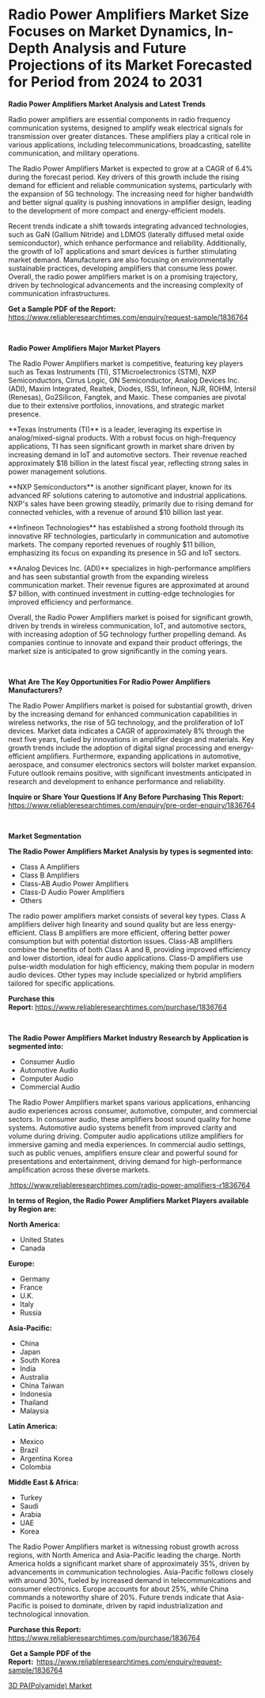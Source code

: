 <p><h1>Radio Power Amplifiers Market Size Focuses on Market Dynamics, In-Depth Analysis and Future Projections of its Market Forecasted for Period from 2024 to 2031</h1></p><p><strong>Radio Power Amplifiers Market Analysis and Latest Trends</strong></p>
<p><p>Radio power amplifiers are essential components in radio frequency communication systems, designed to amplify weak electrical signals for transmission over greater distances. These amplifiers play a critical role in various applications, including telecommunications, broadcasting, satellite communication, and military operations. </p><p>The Radio Power Amplifiers Market is expected to grow at a CAGR of 6.4% during the forecast period. Key drivers of this growth include the rising demand for efficient and reliable communication systems, particularly with the expansion of 5G technology. The increasing need for higher bandwidth and better signal quality is pushing innovations in amplifier design, leading to the development of more compact and energy-efficient models.</p><p>Recent trends indicate a shift towards integrating advanced technologies, such as GaN (Gallium Nitride) and LDMOS (laterally diffused metal oxide semiconductor), which enhance performance and reliability. Additionally, the growth of IoT applications and smart devices is further stimulating market demand. Manufacturers are also focusing on environmentally sustainable practices, developing amplifiers that consume less power. Overall, the radio power amplifiers market is on a promising trajectory, driven by technological advancements and the increasing complexity of communication infrastructures.</p></p>
<p><strong>Get a Sample PDF of the Report:&nbsp;</strong> <a href="https://www.reliableresearchtimes.com/enquiry/request-sample/1836764?utm_campaign=1835&utm_medium=2&utm_source=Github&utm_content=ia&utm_term=31122024&utm_id=radio-power-amplifiers">https://www.reliableresearchtimes.com/enquiry/request-sample/1836764</a></p>
<p>&nbsp;</p>
<p><strong>Radio Power Amplifiers Major Market Players</strong></p>
<p><p>The Radio Power Amplifiers market is competitive, featuring key players such as Texas Instruments (TI), STMicroelectronics (STM), NXP Semiconductors, Cirrus Logic, ON Semiconductor, Analog Devices Inc. (ADI), Maxim Integrated, Realtek, Diodes, ISSI, Infineon, NJR, ROHM, Intersil (Renesas), Go2Silicon, Fangtek, and Maxic. These companies are pivotal due to their extensive portfolios, innovations, and strategic market presence.</p><p>**Texas Instruments (TI)** is a leader, leveraging its expertise in analog/mixed-signal products. With a robust focus on high-frequency applications, TI has seen significant growth in market share driven by increasing demand in IoT and automotive sectors. Their revenue reached approximately $18 billion in the latest fiscal year, reflecting strong sales in power management solutions.</p><p>**NXP Semiconductors** is another significant player, known for its advanced RF solutions catering to automotive and industrial applications. NXP's sales have been growing steadily, primarily due to rising demand for connected vehicles, with a revenue of around $10 billion last year.</p><p>**Infineon Technologies** has established a strong foothold through its innovative RF technologies, particularly in communication and automotive markets. The company reported revenues of roughly $11 billion, emphasizing its focus on expanding its presence in 5G and IoT sectors.</p><p>**Analog Devices Inc. (ADI)** specializes in high-performance amplifiers and has seen substantial growth from the expanding wireless communication market. Their revenue figures are approximated at around $7 billion, with continued investment in cutting-edge technologies for improved efficiency and performance.</p><p>Overall, the Radio Power Amplifiers market is poised for significant growth, driven by trends in wireless communication, IoT, and automotive sectors, with increasing adoption of 5G technology further propelling demand. As companies continue to innovate and expand their product offerings, the market size is anticipated to grow significantly in the coming years.</p></p>
<p>&nbsp;</p>
<p><strong>What Are The Key Opportunities For Radio Power Amplifiers Manufacturers?</strong></p>
<p><p>The Radio Power Amplifiers market is poised for substantial growth, driven by the increasing demand for enhanced communication capabilities in wireless networks, the rise of 5G technology, and the proliferation of IoT devices. Market data indicates a CAGR of approximately 8% through the next five years, fueled by innovations in amplifier design and materials. Key growth trends include the adoption of digital signal processing and energy-efficient amplifiers. Furthermore, expanding applications in automotive, aerospace, and consumer electronics sectors will bolster market expansion. Future outlook remains positive, with significant investments anticipated in research and development to enhance performance and reliability.</p></p>
<p><strong>Inquire or Share Your Questions If Any Before Purchasing This Report:</strong> <a href="https://www.reliableresearchtimes.com/enquiry/pre-order-enquiry/1836764?utm_campaign=1835&utm_medium=2&utm_source=Github&utm_content=ia&utm_term=31122024&utm_id=radio-power-amplifiers">https://www.reliableresearchtimes.com/enquiry/pre-order-enquiry/1836764</a></p>
<p>&nbsp;</p>
<p><strong>Market Segmentation</strong></p>
<p><strong>The Radio Power Amplifiers Market Analysis by types is segmented into:</strong></p>
<p><ul><li>Class A Amplifiers</li><li>Class B Amplifiers</li><li>Class-AB Audio Power Amplifiers</li><li>Class-D Audio Power Amplifiers</li><li>Others</li></ul></p>
<p><p>The radio power amplifiers market consists of several key types. Class A amplifiers deliver high linearity and sound quality but are less energy-efficient. Class B amplifiers are more efficient, offering better power consumption but with potential distortion issues. Class-AB amplifiers combine the benefits of both Class A and B, providing improved efficiency and lower distortion, ideal for audio applications. Class-D amplifiers use pulse-width modulation for high efficiency, making them popular in modern audio devices. Other types may include specialized or hybrid amplifiers tailored for specific applications.</p></p>
<p><strong>Purchase this Report:&nbsp;</strong><a href="https://www.reliableresearchtimes.com/purchase/1836764?utm_campaign=1835&utm_medium=2&utm_source=Github&utm_content=ia&utm_term=31122024&utm_id=radio-power-amplifiers">https://www.reliableresearchtimes.com/purchase/1836764</a></p>
<p>&nbsp;</p>
<p><strong>The Radio Power Amplifiers Market Industry Research by Application is segmented into:</strong></p>
<p><ul><li>Consumer Audio</li><li>Automotive Audio</li><li>Computer Audio</li><li>Commercial Audio</li></ul></p>
<p><p>The Radio Power Amplifiers market spans various applications, enhancing audio experiences across consumer, automotive, computer, and commercial sectors. In consumer audio, these amplifiers boost sound quality for home systems. Automotive audio systems benefit from improved clarity and volume during driving. Computer audio applications utilize amplifiers for immersive gaming and media experiences. In commercial audio settings, such as public venues, amplifiers ensure clear and powerful sound for presentations and entertainment, driving demand for high-performance amplification across these diverse markets.</p></p>
<p><a href="https://www.reliableresearchtimes.com/radio-power-amplifiers-r1836764?utm_campaign=1835&utm_medium=2&utm_source=Github&utm_content=ia&utm_term=31122024&utm_id=radio-power-amplifiers">&nbsp;https://www.reliableresearchtimes.com/radio-power-amplifiers-r1836764</a></p>
<p><strong>In terms of Region, the Radio Power Amplifiers Market Players available by Region are:</strong></p>
<p>
    <p> <strong> North America: </strong>
        <ul>
            <li>United States</li>
            <li>Canada</li>
        </ul>
        </p> 
    <p> <strong> Europe: </strong>
        <ul>
            <li>Germany</li>
            <li>France</li>
            <li>U.K.</li>
            <li>Italy</li>
            <li>Russia</li>
        </ul>
        </p> 
    <p> <strong> Asia-Pacific: </strong>
        <ul>
            <li>China</li>
            <li>Japan</li>
            <li>South Korea</li>
            <li>India</li>
            <li>Australia</li>
            <li>China Taiwan</li>
            <li>Indonesia</li>
            <li>Thailand</li>
            <li>Malaysia</li>
        </ul>
        </p> 
    <p> <strong> Latin America: </strong>
        <ul>
            <li>Mexico</li>
            <li>Brazil</li>
            <li>Argentina Korea</li>
            <li>Colombia</li>
        </ul>
        </p> 
    <p> <strong> Middle East & Africa: </strong>
        <ul>
            <li>Turkey</li>
            <li>Saudi</li>
            <li>Arabia</li>
            <li>UAE</li>
            <li>Korea</li>
        </ul>
    </p>
    </p>
<p><p>The Radio Power Amplifiers market is witnessing robust growth across regions, with North America and Asia-Pacific leading the charge. North America holds a significant market share of approximately 35%, driven by advancements in communication technologies. Asia-Pacific follows closely with around 30%, fueled by increased demand in telecommunications and consumer electronics. Europe accounts for about 25%, while China commands a noteworthy share of 20%. Future trends indicate that Asia-Pacific is poised to dominate, driven by rapid industrialization and technological innovation.</p></p>
<p><strong>Purchase this Report: </strong><a href="https://www.reliableresearchtimes.com/purchase/1836764?utm_campaign=1835&utm_medium=2&utm_source=Github&utm_content=ia&utm_term=31122024&utm_id=radio-power-amplifiers">https://www.reliableresearchtimes.com/purchase/1836764</a></p>
<p>&nbsp;<strong>Get a Sample PDF of the Report:&nbsp;&nbsp;</strong><a href="https://www.reliableresearchtimes.com/enquiry/request-sample/1836764?utm_campaign=1835&utm_medium=2&utm_source=Github&utm_content=ia&utm_term=31122024&utm_id=radio-power-amplifiers">https://www.reliableresearchtimes.com/enquiry/request-sample/1836764</a></p>
<p><strong></strong></p>
<p><p><a href="https://github.com/mookiesville/Market-Research-Report-List-1/blob/main/3d-papolyamide-market.md?utm_campaign=1835&utm_medium=2&utm_source=Github&utm_content=ia&utm_term=31122024&utm_id=radio-power-amplifiers">3D PA(Polyamide) Market</a></p></p>